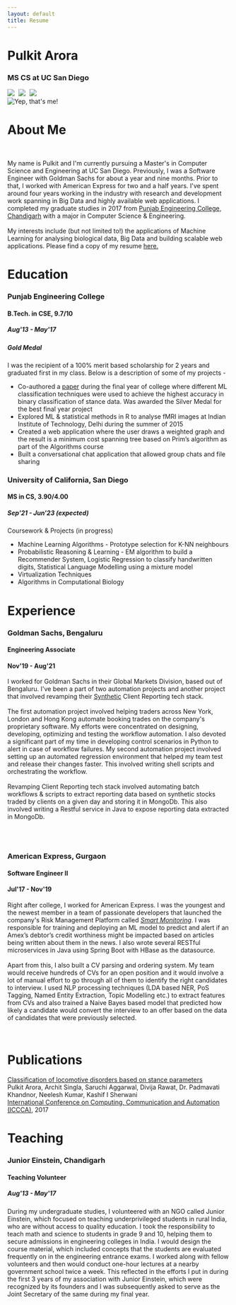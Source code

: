 ```yaml
---
layout: default
title: Resume
---
```


<div class="container">
  <!-- picture -->
  <div class="row top-bottom-buffer" id="explore">
    <div class="col-xs-12 col-sm-6 col-md-6 col-lg-9 header-left">
      <div> <h1>Pulkit Arora</h1> </div>
      <div> <h3>MS CS at UC San Diego</h3> </div>
      <div>
      <a href="https://www.linkedin.com/in/pulkit-arora-16abbab1/" target="_blank"><img src="resources/linkedin_favicon.png" class="favicon"></a>
      <a href="mailto:pulkitarora22@gmail.com" target="_blank" style="margin-left:5px;"><img src="resources/email_favicon.png" class="favicon"></a>
      <a href="https://github.com/arora-pulkit" target="_blank" style="margin-left:5px;"><img src="resources/github_favicon.png" class="favicon"></a>
      </div>
    </div>
    <div class="col-xs-12 col-sm-6 col-md-6 col-lg-3 header-right">
      <div class="float-lg-right float-md-right float-sm-right"><img src="resources/me.jpg" alt="Yep, that's me!" style="min-width:180px; max-height: 250px;"></div>
    </div>
  </div>
  <!-- about me -->
  <div class="row top-bottom-buffer" id="about-me">
      <div class="mx-auto col-xs-12 col-sm-12 col-md-12 col-lg-12">
        <h1> About Me </h1><br>
        <p class="text-justify">My name is Pulkit and I'm currently pursuing a Master's in Computer Science and Engineering at UC San Diego. Previously, I was a Software Engineer with Goldman Sachs for about a year and nine months. Prior to that, I worked with American Express for two and a half years. I've spent around four years working in the industry with research and development work spanning in Big Data and highly available web applications. I completed my graduate studies in 2017 from <a href="https://www.pec.ac.in/" target="_blank">Punjab Engineering College, Chandigarh</a> with a major in Computer Science & Engineering. <br><br>
        My interests include (but not limited to!) the applications of Machine Learning for analysing biological data, Big Data and building scalable web applications. Please find a copy of my resume <a href="resources/CV.pdf" target="_blank">here.</a></p>
      </div>
    </div>
      <!-- education -->
    <div class="row top-bottom-buffer" id="education">
        <div class="mx-auto col-xs-12 col-sm-12 col-md-12 col-lg-12 ">
        <h1> Education </h1>
        </div>
    </div>
  <div class="row" id="education-details">
    <div class="mx-auto col-xs-12 col-sm-6 col-md-6 col-lg-4 header-left">
      <div><h3>Punjab Engineering College</h3></div>
      <div><h4>B.Tech. in CSE, 9.7/10</h4></div>
      <div><h5>Aug'13 - May'17</h5></div>
      <div><h5>Gold Medal</h5></div>
    </div>
    <div class="mx-auto col-xs-12 col-sm-6 col-md-6 col-lg-8 header-right">
      <div><p class="text-justify">I was the recipient of a 100% merit based scholarship for 2 years and graduated first in my class. Below is a description of some of my projects - </p></div>
      <!--<h4>Projects</h4>-->
      <ul>
        <li>Co-authored a ​<a href="https://doi.org/10.1109/CCAA.2017.8229773" target="_blank">paper</a> during the final year of college where different ML classification techniques ​were used to achieve the highest accuracy in binary classification of stance data. Was awarded the Silver Medal for the best final year project</li>
        <li>Explored ML & statistical methods in R to analyse fMRI images at Indian Institute of Technology, Delhi during the summer of 2015</li>
        <li>Created a web application where the user draws a weighted graph and the result is a minimum cost spanning tree based on Prim’s algorithm as part of the Algorithms course</li>
        <li>Built a conversational chat application that allowed group chats and file sharing</li>
      </ul>
    </div>
  </div>
  <div class="row" id="education-details-2">
    <div class="mx-auto col-xs-12 col-sm-6 col-md-6 col-lg-4 header-left">
      <div><h3>University of California, San Diego</h3></div>
      <div><h4>MS in CS, 3.90/4.00</h4></div>
      <div><h5>Sep'21 - Jun'23 (expected)</h5></div>
    </div>
    <div class="mx-auto col-xs-12 col-sm-6 col-md-6 col-lg-8 header-right">
      <div><p class="text-justify">Coursework & Projects (in progress)</p></div>
      <!--<h4>Projects</h4>-->
      <ul>
        <li>Machine Learning Algorithms - Prototype selection for K-NN neighbours</li>
        <li>Probabilistic Reasoning & Learning - EM algorithm to build a Recommender System, Logistic Regression to classify handwritten digits, Statistical Language Modelling using a mixture model</li>
        <li>Virtualization Techniques</li>
        <li>Algorithms in Computational Biology</li>
      </ul>
    </div>
  </div>
  <!--
  
  <div class="row" id="education-details2">
    <div class="mx-auto col-xs-12 col-sm-12 col-md-12 col-lg-12">
      <div><h4>Relevant Courses</h4></div>
      <div><p class="text-justify">Neural Networks, Artificial Intelligence, Design and Analysis of Algorithms, Data Structures, Theory of Computing, Discrete Mathematics, Database Management Systems, Multimedia Technologies</p></div>
    </div>
  </div>

  <!-- experience -->
  <div class="row top-bottom-buffer" id="experience">
    <div class="mx-auto col-xs-12 col-sm-12 col-md-12 col-lg-12">
      <h1> Experience </h1>
    </div>
  </div>
  <div class="row" id="experience-details">
    <div class="mx-auto col-xs-12 col-sm-6 col-md-6 col-lg-4 header-left">
      <div><h3>Goldman Sachs, Bengaluru</h3></div>
      <div><h4>Engineering Associate</h4></div>
      <div><h4>Nov'19 - Aug'21</h4></div>
    </div>
    <div class="mx-auto col-xs-12 col-sm-6 col-md-6 col-lg-8 header-right">
      <p class="text-justify">I worked for Goldman Sachs in their Global Markets Division, based out of Bengaluru. I've been a part of two automation projects and another project that involved revamping their <a href="http://marketswiki.com/wiki/Synthetic_trades#:~:text=A%20synthetic%20trade%20or%20synthetic,the%20same%20risk%2Dreward%20profile.">Synthetic</a> Client Reporting tech stack. <br><br>
      The first automation project involved helping traders across New York, London and Hong Kong automate booking trades on the company's proprietary software. My efforts were concentrated on designing, developing, optimizing and testing the workflow automation. I also devoted a significant part of my time in developing control scenarios in Python to alert in case of workflow failures. My second automation project involved setting up an automated regression environment that helped my team test and release their changes faster. This involved writing shell scripts and orchestrating the workflow.<br><br>
      Revamping Client Reporting tech stack involved automating batch workflows & scripts to extract reporting data based on synthetic stocks traded by clients on a given day and storing it in MongoDb. This also involved writing a Restful service in Java to expose reporting data extracted in MongoDb.
      </p><br><br>
    </div>
    <div class="mx-auto col-xs-12 col-sm-6 col-md-6 col-lg-4 header-left">
      <div><h3>American Express, Gurgaon</h3></div>
      <div><h4>Software Engineer II</h4></div>
      <div><h4>Jul'17 - Nov'19</h4></div>
    </div>
    <div class="mx-auto col-xs-12 col-sm-6 col-md-6 col-lg-8 header-right">
      <p class="text-justify">Right after college, I worked for American Express. I was the youngest and the newest member in a team of passionate developers that launched the company's Risk Management Platform called <a href="https://deloitte.wsj.com/riskandcompliance/2018/01/29/shaping-strategy-with-data-and-insights-paul-fabara-cro-american-express/" target="_blank"><i>Smart Monitoring</i></a>. I was responsible for training and deploying an ML model to predict and alert if an Amex’s debtor’s credit worthiness might be impacted based on articles being written about them in the news. I also wrote several RESTful microservices in Java using Spring Boot with HBase as the datasource. <br><br>
      Apart from this, I also built a CV parsing and ordering system. My team would receive hundreds of CVs for an open position and it would involve a lot of manual effort to go through all of them to identify the right candidates to interview. I used NLP processing techniques (LDA based NER, PoS Tagging, Named Entity Extraction, Topic Modelling etc.) to extract features from CVs and also trained a Naive Bayes based model that predicted how likely a candidate would convert the interview to an offer based on the data of candidates that were previously selected. </p> <br>
    </div>
  </div>
  <!-- publications -->
  <div class="row top-bottom-buffer" id="publications">
    <div class="mx-auto col-xs-12 col-sm-12 col-md-12 col-lg-12 ">
      <h1> Publications </h1>
    </div>
  </div>
  <div class="row" id="interest-details">
    <div class="mx-auto col-xs-12 col-sm-12 col-md-12 col-lg-12">
        <a href="https://doi.org/10.1109/CCAA.2017.8229773" target="_blank"> Classification of locomotive disorders based on stance parameters</a><br> Pulkit Arora, Archit Singla, Saruchi Aggarwal, Divija Rawat, Dr. Padmavati Khandnor, Neelesh Kumar, Kashif I Sherwani<br> <a href="https://ieeexplore.ieee.org/xpl/conhome/8168800/proceeding" target="_blank"> International Conference on Computing, Communication and Automation (ICCCA)</a>, 2017
    </div>

  </div>
  <!-- teaching -->
  <div class="row top-bottom-buffer" id="teaching">
    <div class="mx-auto col-xs-12 col-sm-12 col-md-12 col-lg-12 ">
      <h1> Teaching </h1>
    </div>
  </div>
  <div class="row" id="interest-details">
    <div class="mx-auto col-xs-12 col-sm-6 col-md-6 col-lg-4 header-left">
      <div><h3>Junior Einstein, Chandigarh</h3></div>
      <div><h4>Teaching Volunteer</h4></div>
      <div><h5>Aug'13 - May'17</h5></div>
    </div>
    <div class="mx-auto col-xs-12 col-sm-6 col-md-6 col-lg-8 header-right">
      <div><p class="text-justify">During my undergraduate studies, I volunteered with an NGO called Junior Einstein, which focused on teaching underprivileged students in rural India, who are without access to quality education.  I took the responsibility to teach math and science to students in grade 9 and 10, helping them to secure admissions in engineering colleges in India. I would design the course material, which included concepts that the students are evaluated frequently on in the engineering entrance exams. I worked along with fellow volunteers and then would conduct one-hour lectures at a nearby government school twice a week. This reflected in the efforts I put in during the first 3 years of my association with Junior Einstein, which were recognized by its founders and I was subsequently asked to serve as the Joint Secretary of the same during my final year.
      </p></div>
    </div>
  </div>
</div>
